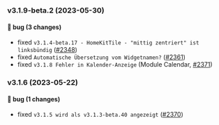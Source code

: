 ### v3.1.9-beta.2 (2023-05-30)

#### :bug: bug (3 changes)
- fixed `v3.1.4-beta.17 - HomeKitTile - "mittig zentriert" ist linksbündig` ([#2348](https://github.com/Zefau/ioBroker.jarvis/issues/2348))
- fixed `Automatische Übersetzung vom Widgetnamen?` ([#2361](https://github.com/Zefau/ioBroker.jarvis/issues/2361))
- fixed `v3.1.8 Fehler in Kalender-Anzeige` (Module Calendar, [#2371](https://github.com/Zefau/ioBroker.jarvis/issues/2371))

### v3.1.6 (2023-05-22)

#### :bug: bug (1 changes)
- fixed `v3.1.5 wird als v3.1.3-beta.40 angezeigt` ([#2370](https://github.com/Zefau/ioBroker.jarvis/issues/2370))


